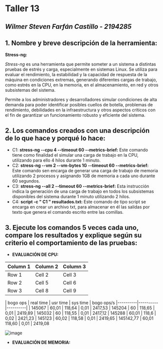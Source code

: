 # Taller 13
## *Wilmer Steven Farfán Castillo - 2194285*

## 1. Nombre y breve descripción de la herramienta:

**Stress-ng:**

*Stress-ng* es una herramienta que permite someter a un sistema a distintas pruebas de estrés y carga, especialmente en sistemas Linux. Se utiliza para evaluar el rendimiento, la estabilidad y la capacidad de respuesta de la máquina en condiciones extremas, generando diferentes cargas de trabajo, como estrés en la CPU, en la memoria, en el almacenamiento, en red y otros subsistemas del sistema. 

Permite a los administradores y desarrolladores simular condiciones de alta demanda para poder identificar posibles cuellos de botella, problemas de rendimiento, debilidades en la infraestructura y otros aspectos críticos con el fin de garantizar un funcionamiento robusto y eficiente del sistema.

## 2. Los comandos creados con una descripción de lo que hace y porqué lo hace:

- C1: **stress-ng --cpu 4 --timeout 60 --metrics-brief:** Este comando tiene como finalidad el simular una carga de trabajo en la CPU, utilizando para ello 4 hilos durante 1 minuto. 
- C2: **stress-ng --vm 2 --vm-bytes 1G --timeout 60 --metrics-brief:** Este comando sen encarga de generar una carga de trabajo de memoria utilizando 2 procesos y asignando 1GB de memoria a cada uno durante 60 segundos.
- C3: **stress-ng --all 2 --timeout 60 --metrics-brief:** Esta instrucción indica la generación de una carga de trabajo en todos los subsistemas disponibles del sistema durante 1 minuto utilizando 2 hilos.
- C4: **script -c " C1 " resultados.txt:** Este comando de tipo script se encarga en crear un archivo txt, para almacenar en él las salidas por texto que genera el comando escrito entre las comillas.

## 3. Ejecute los comandos 5 veces cada uno, compare los resultados y explique según su criterio el comportamiento de las pruebas:

- **EVALUACIÓN DE CPU:**

| Column 1 | Column 2 | Column 3 |
|----------|----------|----------|
| Row 1    | Cell 2   | Cell 3   |
| Row 2    | Cell 5   | Cell 6   |
| Row 3    | Cell 8   | Cell 9   |

| bogo ops | real time | usr time | sys time | bogo ops/s
|----------|----------|----------|
| 145067 | 60,01 | 118,64 | 0,01 | 2417,53
| 145204 | 60 | 118,65 | 0,01 | 2419,89
| 145032 | 60 | 118,55 | 0,01 | 2417,12
| 145288 | 60,01 | 118,6 | 0,02 | 2421,23
| 145123 | 60,02 | 118,58 | 0,01 | 2419,65
| 145142,77 | 60,01	118,60 | 0,01 | 2419,08




![image](https://github.com/stevenU19/Sistemas-Operacionales/assets/86494104/249767f7-ca68-4198-aa4c-46fb66f58f3c)


- **EVALUACIÓN DE MEMORIA:**

